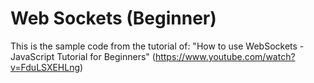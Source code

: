# Web Sockets (Beginner)

This is the sample code from the tutorial of:
"How to use WebSockets - JavaScript Tutorial for Beginners" (https://www.youtube.com/watch?v=FduLSXEHLng)

